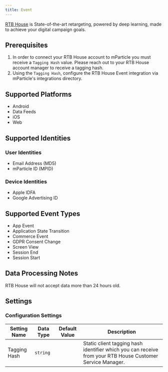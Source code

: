 ```yaml
---
title: Event
---
```


<a href="https://www.rtbhouse.com/" target="_blank">RTB House</a> is State-of-the-art retargeting, powered by deep learning, made to achieve your digital campaign goals.

## Prerequisites

1. In order to connect your RTB House account to mParticle you must receive a `Tagging Hash` value. Please reach out to your RTB House account manager to receive a tagging hash.
2. Using the `Tagging Hash`, configure the RTB House Event integration via mParticle's integrations directory.

## Supported Platforms

* Android
* Data Feeds
* iOS
* Web

## Supported Identities

### User Identities

* Email Address (MD5)
* mParticle ID (MPID)

### Device Identities 

* Apple IDFA
* Google Advertising ID

## Supported Event Types

* App Event
* Application State Transition
* Commerce Event
* GDPR Consent Change
* Screen View
* Session End
* Session Start

## Data Processing Notes

RTB House will not accept data more than 24 hours old.

## Settings

### Configuration Settings

| Setting Name | Data Type | Default Value | Description |
| ---|---|---|---
| Tagging Hash | `string` | | Static client tagging hash identifier which you can receive from your RTB House Customer Service Manager. |
